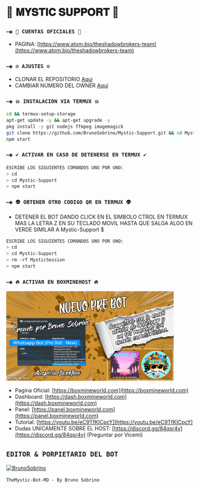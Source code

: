 # 💫 𝐌𝐘𝐒𝐓𝐈𝐂 𝐒𝐔𝐏𝐏𝐎𝐑𝐓 💫

### `—◉ 👑 CUENTAS OFICIALES 👑`
- PAGINA: [https://www.atom.bio/theshadowbrokers-team](https://www.atom.bio/theshadowbrokers-team)

### `—◉ ⚙️ AJUSTES ⚙️`
- CLONAR EL REPOSITORIO [Aqui](https://github.com/BrunoSobrino/Mystic-Support/fork)
- CAMBIAR NÚMERO DEL OWNER [Aqui](https://github.com/BrunoSobrino/Mystic-Support/blob/master/config.js)

### `—◉ 💥 INSTALACION VIA TERMUX 💥`

```bash
cd && termux-setup-storage
apt-get update -y && apt-get upgrade -y
pkg install -y git nodejs ffmpeg imagemagick
git clone https://github.com/BrunoSobrino/Mystic-Support.git && cd Mystic-Support
npm start
```

### `—◉ ✔️ ACTIVAR EN CASO DE DETENERSE EN TERMUX ✔️`
```bash
ESCRIBE LOS SIGUIENTES COMANDOS UNO POR UNO:
> cd 
> cd Mystic-Support
> npm start
```

### `—◉ 👽 OBTENER OTRO CODIGO QR EN TERMUX 👽`
- DETENER EL BOT DANDO CLICK EN EL SIMBOLO CTROL EN TERMUX MAS LA LETRA Z EN SU TECLADO MOVIL HASTA QUE SALGA ALGO EN VERDE SIMILAR A Mystic-Support $  
```bash
ESCRIBE LOS SIGUIENTES COMANDOS UNO POR UNO:
> cd 
> cd Mystic-Support
> rm -rf MysticSession
> npm start
```

### `—◉ 🔥 ACTIVAR EN BOXMINEHOST 🔥`
<a href="https://boxmineworld.com"><img src="https://raw.githubusercontent.com/BrunoSobrino/Mystic-Support/master/src/Pre%20Bot%20Publi.png" width="450" height="240" alt="JPG"/></a>
- Pagina Oficial: [https://boxmineworld.com](https://boxmineworld.com)
- Dashboard: [https://dash.boxmineworld.com](https://dash.boxmineworld.com)
- Panel: [https://panel.boxmineworld.com](https://panel.boxmineworld.com)
- Tutorial: [https://youtu.be/eC9TfKICpcY](https://youtu.be/eC9TfKICpcY)
- Dudas UNICAMENTE SOBRE EL HOST: [https://discord.gg/84qsr4v](https://discord.gg/84qsr4v) (Preguntar por Vicemi)

## `EDITOR & PORPIETARIO DEL BOT` 
<a href="https://github.com/BrunoSobrino"><img src="https://github.com/BrunoSobrino.png" width="250" height="250" alt="BrunoSobrino"/></a>
  
`TheMystic-Bot-MD - By Bruno Sobrino`

